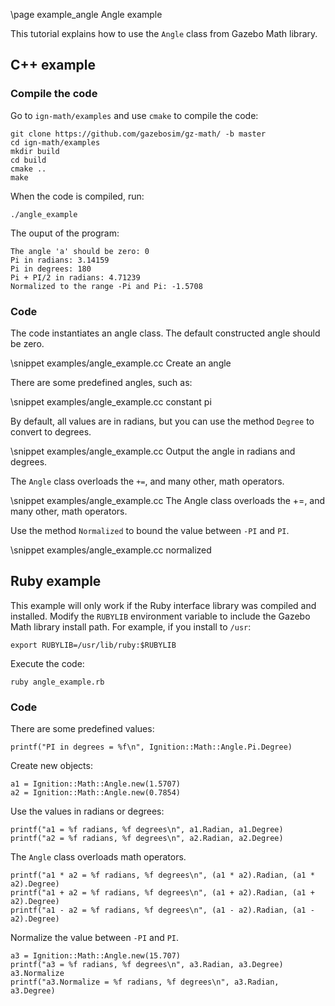 \page example_angle Angle example

This tutorial explains how to use the `Angle` class from Gazebo Math library.

## C++ example

### Compile the code

Go to `ign-math/examples` and use `cmake` to compile the code:

```{.sh}
git clone https://github.com/gazebosim/gz-math/ -b master
cd ign-math/examples
mkdir build
cd build
cmake ..
make
```

When the code is compiled, run:

```{.sh}
./angle_example
```

The ouput of the program:

```{.sh}
The angle 'a' should be zero: 0
Pi in radians: 3.14159
Pi in degrees: 180
Pi + PI/2 in radians: 4.71239
Normalized to the range -Pi and Pi: -1.5708
```

### Code

The code instantiates an angle class. The default constructed angle should be zero.

\snippet examples/angle_example.cc Create an angle

There are some predefined angles, such as:

\snippet examples/angle_example.cc constant pi

By default, all values are in radians, but you can use the method `Degree` to convert to degrees.

\snippet examples/angle_example.cc Output the angle in radians and degrees.

The `Angle` class overloads the `+=`, and many other, math operators.

\snippet examples/angle_example.cc The Angle class overloads the +=, and many other, math operators.

Use the method `Normalized` to bound the value between `-PI` and `PI`.

\snippet examples/angle_example.cc normalized

## Ruby example

This example will only work if the Ruby interface library was compiled and installed. Modify the `RUBYLIB` environment variable to include the Gazebo Math library install path. For example, if you install to `/usr`:

```{.sh}
export RUBYLIB=/usr/lib/ruby:$RUBYLIB
```

Execute the code:

```{.sh}
ruby angle_example.rb
```

### Code

There are some predefined values:

```{.rb}
printf("PI in degrees = %f\n", Ignition::Math::Angle.Pi.Degree)
```

Create new objects:

```{.rb}
a1 = Ignition::Math::Angle.new(1.5707)
a2 = Ignition::Math::Angle.new(0.7854)
```

Use the values in radians or degrees:

```{.rb}
printf("a1 = %f radians, %f degrees\n", a1.Radian, a1.Degree)
printf("a2 = %f radians, %f degrees\n", a2.Radian, a2.Degree)
```

The `Angle` class overloads math operators.

```{.rb}
printf("a1 * a2 = %f radians, %f degrees\n", (a1 * a2).Radian, (a1 * a2).Degree)
printf("a1 + a2 = %f radians, %f degrees\n", (a1 + a2).Radian, (a1 + a2).Degree)
printf("a1 - a2 = %f radians, %f degrees\n", (a1 - a2).Radian, (a1 - a2).Degree)
```

Normalize the value between `-PI` and `PI`.

```{.rb}
a3 = Ignition::Math::Angle.new(15.707)
printf("a3 = %f radians, %f degrees\n", a3.Radian, a3.Degree)
a3.Normalize
printf("a3.Normalize = %f radians, %f degrees\n", a3.Radian, a3.Degree)
```
